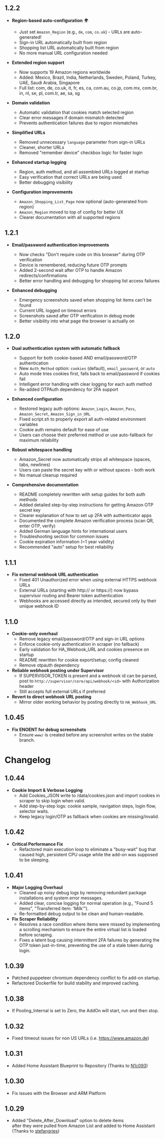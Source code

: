 ## 1.2.2

- **Region-based auto-configuration** 🌍
  - Just set `Amazon_Region` (e.g., `de`, `com`, `co.uk`) - URLs are auto-generated!
  - Sign-in URL automatically built from region
  - Shopping list URL automatically built from region
  - No more manual URL configuration needed

- **Extended region support**
  - Now supports 19 Amazon regions worldwide
  - Added: Mexico, Brazil, India, Netherlands, Sweden, Poland, Turkey, UAE, Saudi Arabia, Singapore
  - Full list: com, de, co.uk, it, fr, es, ca, com.au, co.jp, com.mx, com.br, in, nl, se, pl, com.tr, ae, sa, sg

- **Domain validation**
  - Automatic validation that cookies match selected region
  - Clear error messages if domain mismatch detected
  - Prevents authentication failures due to region mismatches

- **Simplified URLs**
  - Removed unnecessary `language` parameter from sign-in URLs
  - Cleaner, shorter URLs
  - Removed "remember device" checkbox logic for faster login

- **Enhanced startup logging**
  - Region, auth method, and all assembled URLs logged at startup
  - Easy verification that correct URLs are being used
  - Better debugging visibility

- **Configuration improvements**
  - `Amazon_Shopping_List_Page` now optional (auto-generated from region)
  - `Amazon_Region` moved to top of config for better UX
  - Clearer documentation with all supported regions

## 1.2.1

- **Email/password authentication improvements**
  - Now checks "Don't require code on this browser" during OTP verification
  - Device is remembered, reducing future OTP prompts
  - Added 2-second wait after OTP to handle Amazon redirects/confirmations
  - Better error handling and debugging for shopping list access failures

- **Enhanced debugging**
  - Emergency screenshots saved when shopping list items can't be found
  - Current URL logged on timeout errors
  - Screenshots saved after OTP verification in debug mode
  - Better visibility into what page the browser is actually on

## 1.2.0

- **Dual authentication system with automatic fallback**
  - Support for both cookie-based AND email/password/OTP authentication
  - New `Auth_Method` option: `cookies` (default), `email_password`, or `auto`
  - Auto mode tries cookies first, falls back to email/password if cookies fail
  - Intelligent error handling with clear logging for each auth method
  - Re-added OTPAuth dependency for 2FA support

- **Enhanced configuration**
  - Restored legacy auth options: `Amazon_Login`, `Amazon_Pass`, `Amazon_Secret`, `Amazon_Sign_in_URL`
  - Fixed script.sh to properly export all auth-related environment variables
  - Cookie auth remains default for ease of use
  - Users can choose their preferred method or use auto-fallback for maximum reliability

- **Robust whitespace handling**
  - Amazon_Secret now automatically strips all whitespace (spaces, tabs, newlines)
  - Users can paste the secret key with or without spaces - both work
  - No manual cleanup required

- **Comprehensive documentation**
  - README completely rewritten with setup guides for both auth methods
  - Added detailed step-by-step instructions for getting Amazon OTP secret key
  - Clearer explanation of how to set up 2FA with authenticator apps
  - Documented the complete Amazon verification process (scan QR, enter OTP, verify)
  - Added German language hints for international users
  - Troubleshooting section for common issues
  - Cookie expiration information (~1 year validity)
  - Recommended "auto" setup for best reliability

## 1.1.1

- **Fix external webhook URL authentication**
  - Fixed 401 Unauthorized error when using external HTTPS webhook URLs
  - External URLs (starting with http:// or https://) now bypass supervisor routing and Bearer token authentication
  - Webhooks are accessed directly as intended, secured only by their unique webhook ID

## 1.1.0

- **Cookie-only overhaul**
  - Remove legacy email/password/OTP and sign-in URL options
  - Enforce cookie-only authentication in scraper (no fallback)
  - Early validation for HA_Webhook_URL and cookies presence on startup
  - README rewritten for cookie export/setup; config cleaned
  - Remove otpauth dependency
- **Reliable webhook posting under Supervisor**
  - If SUPERVISOR_TOKEN is present and a webhook id can be parsed, post to `http://supervisor/core/api/webhook/<id>` with Authorization header
  - Still accepts full external URLs if preferred
- **Revert to direct webhook URL posting**
  - Mirror older working behavior by posting directly to `HA_Webhook_URL`

## 1.0.45

- **Fix ENOENT for debug screenshots**
  - Ensure `www/` is created before any screenshot writes on the stable branch.
# Changelog

## 1.0.44

- **Cookie Import & Verbose Logging**
  - Add Cookies_JSON write to /data/cookies.json and import cookies in scraper to skip login when valid.
  - Add step-by-step logs: cookie sample, navigation steps, login flow, selector waits.
  - Keep legacy login/OTP as fallback when cookies are missing/invalid.

## 1.0.42

- **Critical Performance Fix**
  - Refactored main execution loop to eliminate a "busy-wait" bug that caused high, persistent CPU usage while the add-on was supposed to be sleeping.

## 1.0.41

- **Major Logging Overhaul**
  - Cleaned up noisy debug logs by removing redundant package installations and system error messages.
  - Added clear, concise logging for normal operation (e.g., "Found 5 items", "Transferred item: 'Milk'").
  - Re-formatted debug output to be clean and human-readable.
- **Fix Scraper Reliability**
  - Resolves a race condition where items were missed by implementing a scrolling mechanism to ensure the entire virtual list is loaded before scraping.
  - Fixes a latent bug causing intermittent 2FA failures by generating the OTP token just-in-time, preventing the use of a stale token during login.

## 1.0.39

- Patched puppeteer chromium dependency conflict to fix add-on startup.
- Refactored Dockerfile for build stability and improved caching.

## 1.0.38

- If Pooling_Internal is set to Zero, the AddOn will start, run and then stop.

## 1.0.32

- Fixed timeout issues for non US URLs (i.e. https://www.amazon.de)

## 1.0.31

- Added Home Assistant Blueprint to Repository (Thanks to [N1c093](https://github.com/N1c093))

## 1.0.30

- Fix issues with the Browser and ARM Platform

## 1.0.29

- Added "Delete_After_Download" option to delete items<br>after they were pulled from Amazon List and added to Home Assistant<br>  (Thanks to [stefangries](https://github.com/stefangries))
 

